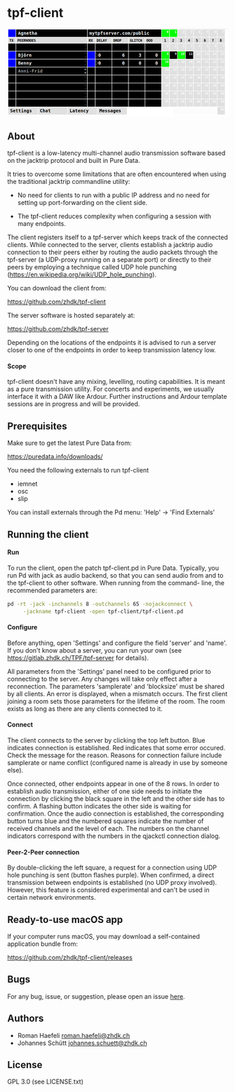 tpf-client
==========

![alt text](tpf-client.png "tpf-client")

About
-----

tpf-client is a low-latency multi-channel audio transmission software
based on the jacktrip protocol and built in Pure Data.

It tries to overcome some limitations that are often encountered
when using the traditional jacktrip commandline utility:

 * No need for clients to run with a public IP address and no need
   for setting up port-forwarding on the client side.

 * The tpf-client reduces complexity when configuring a session
   with many endpoints.

The client registers itself to a tpf-server which keeps track
of the connected clients. While connected to the server, clients
establish a jacktrip audio connection to their peers either by
routing the audio packets through the tpf-server (a UDP-proxy running
on a separate port) or directly to their peers by employing a
technique called UDP hole punching (https://en.wikipedia.org/wiki/UDP_hole_punching).

You can download the client from:

  https://github.com/zhdk/tpf-client

The server software is hosted separately at:

  https://github.com/zhdk/tpf-server

Depending on the locations of the endpoints it is advised to
run a server closer to one of the endpoints in order to
keep transmission latency low.

#### Scope

tpf-client doesn't have any mixing, levelling, routing capabilities. It is meant
as a pure transmission utility. For concerts and experiments, we usually interface
it with a DAW like Ardour. Further instructions and Ardour template sessions are in
progress and will be provided.


Prerequisites
-------------

Make sure to get the latest Pure Data from:

  https://puredata.info/downloads/

You need the following externals to run tpf-client
  * iemnet
  * osc
  * slip

You can install externals through the Pd menu:
'Help' -> 'Find Externals'


Running the client
------------------

#### Run
To run the client, open the patch tpf-client.pd in Pure Data. Typically,
you run Pd with jack as audio backend, so that you can send audio from
and to the tpf-client to other software. When running from the command-
line, the recommended parameters are:

~~~sh
pd -rt -jack -inchannels 8 -outchannels 65 -nojackconnect \
     -jackname tpf-client -open tpf-client/tpf-client.pd
~~~

#### Configure

Before anything, open 'Settings' and configure the field 'server' and 'name'. If
you don't know about a server, you can run your own (see https://gitlab.zhdk.ch/TPF/tpf-server
for details).

All parameters from the 'Settings' panel need to be configured prior to
connecting to the server. Any changes will take only effect after a reconnection.
The parameters 'samplerate' and 'blocksize' must be shared by all clients. An error
is displayed, when a mismatch occurs. The first client joining a room sets those parameters
for the lifetime of the room. The room exists as long as there are any clients connected to it.

#### Connect

The client connects to the server by clicking the top left button. Blue indicates connection
is established. Red indicates that some error occured. Check the message for the reason.
Reasons for connection failure include samplerate or name conflict (configured name is already in
use by someone else).

Once connected, other endpoints appear in one of the 8 rows. In order to
establish audio transmission, either of one side needs to initiate the
connection by clicking the black square in the left and the other side
has to confirm. A flashing button indicates the other side is waiting
for confirmation. Once the audio connection is established, the
corresponding button turns blue and the numbered squares indicate the
number of received channels and the level of each. The numbers on the
channel indicators correspond with the numbers in the qjackctl connection
dialog.

#### Peer-2-Peer connection

By double-clicking the left square, a request for a connection using
UDP hole punching is sent (button flashes purple). When confirmed, a direct transmission between
endpoints is established (no UDP proxy involved). However,
this feature is considered experimental and can't be used in certain
network environments.


Ready-to-use macOS app
----------------------

If your computer runs macOS, you may download a self-contained
application bundle from:

  https://github.com/zhdk/tpf-client/releases


Bugs
----

For any bug, issue, or suggestion, please open an issue [here](https://github.com/zhdk/tpf-client/issues).


Authors
-------

  * Roman Haefeli <roman.haefeli@zhdk.ch>
  * Johannes Schütt <johannes.schuett@zhdk.ch>


License
-------

  GPL 3.0 (see LICENSE.txt)

